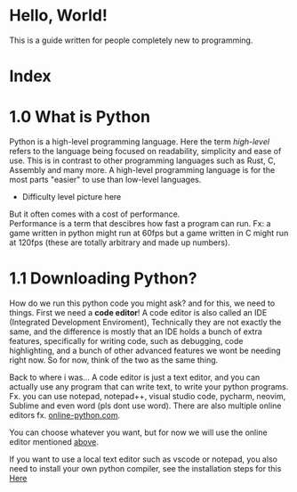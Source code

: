 # Hello, World!
This is a guide written for people completely new to programming. 

# Index


# 1.0 What is Python
Python is a high-level programming language. Here the term *high-level* refers to the language being focused on readability, simplicity and ease of use. This is in contrast to other programming languages such as Rust, C, Assembly and many more.
A high-level programming language is for the most parts "easier" to use than low-level languages. 

- Difficulty level picture here

But it often comes with a cost of performance.\
Performance is a term that descibres how fast a program can run. Fx: a game written in python might run at 60fps but a game written in C might run at 120fps (these are totally arbitrary and made up numbers).

# 1.1 Downloading Python?
How do we run this python code you might ask? and for this, we need to things. First we need a **code editor**! A code editor is also called an IDE (Integrated Development Enviroment), Technically they are not exactly the same, and the difference is mostly that an IDE holds a bunch of extra features, specifically for writing code, such as debugging, code highlighting, and a bunch of other advanced features we wont be needing right now. So for now, think of the two as the same thing.

Back to where i was... A code editor is just a text editor, and you can actually use any program that can write text, to write your python programs. Fx. you can use notepad, notepad++, visual studio code, pycharm, neovim, Sublime and even word (pls dont use word). There are also multiple online editors fx. [online-python.com](https://www.online-python.com/).

You can choose whatever you want, but for now we will use the online editor mentioned [above](https://www.online-python.com/).

If you want to use a local text editor such as vscode or notepad, you also need to install your own python compiler, see the installation steps for this [Here](Here)


